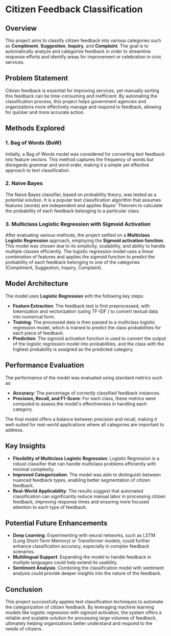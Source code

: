 # Citizen Feedback Classification

## Overview

This project aims to classify citizen feedback into various categories such as **Compliment**, **Suggestion**, **Inquiry**, and **Complaint**. The goal is to automatically analyze and categorize feedback in order to streamline response efforts and identify areas for improvement or celebration in civic services.

## Problem Statement

Citizen feedback is essential for improving services, yet manually sorting this feedback can be time-consuming and inefficient. By automating the classification process, this project helps government agencies and organizations more effectively manage and respond to feedback, allowing for quicker and more accurate action.

## Methods Explored

### 1. **Bag of Words (BoW)**

Initially, a Bag of Words model was considered for converting text feedback into feature vectors. This method captures the frequency of words but disregards grammar and word order, making it a simple yet effective approach to text classification.

### 2. **Naive Bayes**

The Naive Bayes classifier, based on probability theory, was tested as a potential solution. It is a popular text classification algorithm that assumes features (words) are independent and applies Bayes' Theorem to calculate the probability of each feedback belonging to a particular class.

### 3. **Multiclass Logistic Regression with Sigmoid Activation**

After evaluating various methods, the project settled on a **Multiclass Logistic Regression** approach, employing the **Sigmoid activation function**. This model was chosen due to its simplicity, scalability, and ability to handle multiple classes efficiently. The logistic regression model uses a linear combination of features and applies the sigmoid function to predict the probability of each feedback belonging to one of the categories (Compliment, Suggestion, Inquiry, Complaint).

## Model Architecture

The model uses **Logistic Regression** with the following key steps:

- **Feature Extraction**: The feedback text is first preprocessed, with tokenization and vectorization (using TF-IDF ) to convert textual data into numerical form.
- **Training**: The processed data is then passed to a multiclass logistic regression model, which is trained to predict the class probabilities for each piece of feedback.
- **Prediction**: The sigmoid activation function is used to convert the output of the logistic regression model into probabilities, and the class with the highest probability is assigned as the predicted category.

## Performance Evaluation

The performance of the model was evaluated using standard metrics such as:

- **Accuracy**: The percentage of correctly classified feedback instances.
- **Precision, Recall, and F1-Score**: For each class, these metrics were computed to assess the model's effectiveness in handling each category.

The final model offers a balance between precision and recall, making it well-suited for real-world applications where all categories are important to address.

## Key Insights

- **Flexibility of Multiclass Logistic Regression**: Logistic Regression is a robust classifier that can handle multiclass problems efficiently with minimal complexity.
- **Improved Categorization**: The model was able to distinguish between nuanced feedback types, enabling better segmentation of citizen feedback.
- **Real-World Applicability**: The results suggest that automated classification can significantly reduce manual labor in processing citizen feedback, improving response times and ensuring more focused attention to each type of feedback.

## Potential Future Enhancements

- **Deep Learning**: Experimenting with neural networks, such as LSTM (Long Short-Term Memory) or Transformer models, could further enhance classification accuracy, especially in complex feedback scenarios.
- **Multilingual Support**: Expanding the model to handle feedback in multiple languages could help extend its usability.
- **Sentiment Analysis**: Combining the classification model with sentiment analysis could provide deeper insights into the nature of the feedback.

## Conclusion

This project successfully applies text classification techniques to automate the categorization of citizen feedback. By leveraging machine learning models like logistic regression with sigmoid activation, the system offers a reliable and scalable solution for processing large volumes of feedback, ultimately helping organizations better understand and respond to the needs of citizens.
